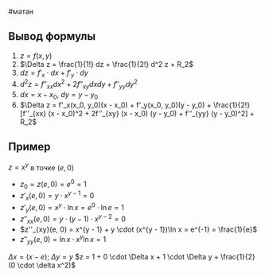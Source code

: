 #матан 
## Вывод формулы
1. $z = f(x, y)$
2. $\Delta z = \frac{1}{1!} dz + \frac{1}{2!} d^2 z + R_2$
3. $dz = f'_x \cdot dx + f'_y \cdot dy$
4. $d^2 z = f''_{xx} dx^2 + 2f''_{xy} dx dy + f''_{yy} dy^2$
5. $dx = x - x_0, \ dy = y - y_0$
6. $\Delta z = f'_x(x_0, y_0)(x - x_0) + f'_y(x_0, y_0)(y - y_0) + \frac{1}{2!}[f''_{xx} (x - x_0)^2 + 2f''_{xy} (x - x_0) (y - y_0) + f''_{yy} (y - y_0)^2] + R_2$
## Пример
$z = x^y$ в точке $(e, 0)$
- $z_0 = z(e, 0) = e^0 = 1$
- $z'_x(e, 0) = y \cdot x^{y - 1} = 0$
- $z'_{y}(e, 0) = x^y \cdot \ln x = e^0 \cdot \ln e = 1$
- $z''_{xx}(e, 0) = y \cdot (y - 1) \cdot x^{y - 2} = 0$
- $z''_{xy}(e, 0) = x^{y - 1} + y \cdot (x^{y - 1})\ln x = e^{-1} = \frac{1}{e}$
- $z''_{yy}(e, 0) = \ln x \cdot x^y \ln x = 1$

$\Delta x = (x - e); \ \Delta y = y$
$z = 1 + 0 \cdot \Delta x + 1 \cdot \Delta y + \frac{1}{2}(0 \cdot \delta x^2)$